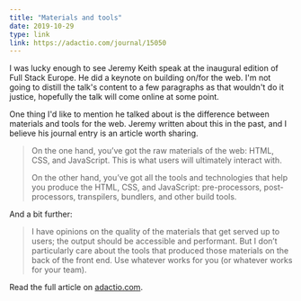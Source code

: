 ```yaml
---
title: "Materials and tools"
date: 2019-10-29
type: link
link: https://adactio.com/journal/15050
---
```


I was lucky enough to see Jeremy Keith speak at the inaugural edition of Full Stack Europe. He did a keynote on building on/for the web. I'm not going to distill the talk's content to a few paragraphs as that wouldn't do it justice, hopefully the talk will come online at some point.

One thing I'd like to mention he talked about is the difference between materials and tools for the web. Jeremy written about this in the past, and I believe his journal entry is an article worth sharing.

> On the one hand, you’ve got the raw materials of the web: HTML, CSS, and JavaScript. This is what users will ultimately interact with.
>
> On the other hand, you’ve got all the tools and technologies that help you produce the HTML, CSS, and JavaScript: pre-processors, post-processors, transpilers, bundlers, and other build tools.

And a bit further:

> I have opinions on the quality of the materials that get served up to users; the output should be accessible and performant. But I don’t particularly care about the tools that produced those materials on the back of the front end. Use whatever works for you (or whatever works for your team).

Read the full article on [adactio.com](https://adactio.com/journal/15050).
